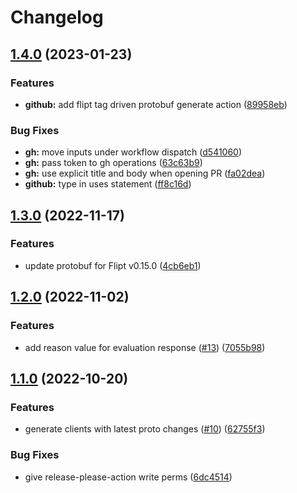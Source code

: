 # Changelog

## [1.4.0](https://github.com/flipt-io/flipt-grpc-go/compare/v1.3.0...v1.4.0) (2023-01-23)


### Features

* **github:** add flipt tag driven protobuf generate action ([89958eb](https://github.com/flipt-io/flipt-grpc-go/commit/89958eba03ec3b12550f6195f5f320407962e54f))


### Bug Fixes

* **gh:** move inputs under workflow dispatch ([d541060](https://github.com/flipt-io/flipt-grpc-go/commit/d541060d4ca59a8165ad88efbb13024ba91e493b))
* **gh:** pass token to gh operations ([63c63b9](https://github.com/flipt-io/flipt-grpc-go/commit/63c63b9ce4aa83cae4c439c7d5e3739c31a723a4))
* **gh:** use explicit title and body when opening PR ([fa02dea](https://github.com/flipt-io/flipt-grpc-go/commit/fa02deacc8372d13da6b7bc618405eb74b26e385))
* **github:** type in uses statement ([ff8c16d](https://github.com/flipt-io/flipt-grpc-go/commit/ff8c16db0bb1869d3a7d6f077df6e751abe39bca))

## [1.3.0](https://github.com/flipt-io/flipt-grpc-go/compare/v1.2.0...v1.3.0) (2022-11-17)


### Features

* update protobuf for Flipt v0.15.0 ([4cb6eb1](https://github.com/flipt-io/flipt-grpc-go/commit/4cb6eb159b68b2047f77ddc98ff8271cb313961c))

## [1.2.0](https://github.com/flipt-io/flipt-grpc-go/compare/v1.1.0...v1.2.0) (2022-11-02)


### Features

* add reason value for evaluation response ([#13](https://github.com/flipt-io/flipt-grpc-go/issues/13)) ([7055b98](https://github.com/flipt-io/flipt-grpc-go/commit/7055b9898118b2386d91124bd157e9624a2f42e2))

## [1.1.0](https://github.com/flipt-io/flipt-grpc-go/compare/v1.0.0...v1.1.0) (2022-10-20)


### Features

* generate clients with latest proto changes ([#10](https://github.com/flipt-io/flipt-grpc-go/issues/10)) ([62755f3](https://github.com/flipt-io/flipt-grpc-go/commit/62755f3550b8a6e009b42eb75635e3570a3eab4c))


### Bug Fixes

* give release-please-action write perms ([6dc4514](https://github.com/flipt-io/flipt-grpc-go/commit/6dc4514853a093600ca7819b2535bf00c024185d))

